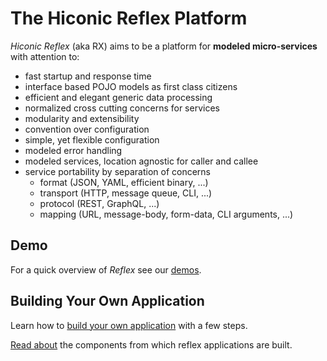# The Hiconic Reflex Platform

_Hiconic_ _Reflex_ (aka RX) aims to be a platform for __modeled micro-services__ with attention to:

* fast startup and response time 
* interface based POJO models as first class citizens
* efficient and elegant generic data processing
* normalized cross cutting concerns for services
* modularity and extensibility
* convention over configuration
* simple, yet flexible configuration
* modeled error handling
* modeled services, location agnostic for caller and callee
* service portability by separation of concerns
  * format (JSON, YAML, efficient binary, ...)
  * transport (HTTP, message queue, CLI, ...)
  * protocol (REST, GraphQL, ...)
  * mapping (URL, message-body, form-data, CLI arguments, ...)

## Demo

For a quick overview of _Reflex_ see our [demos](./readme/demo/demo.md).

## Building Your Own Application

Learn how to [build your own application](./readme/getting-started/getting-started.md) with a few steps.

[Read about](./readme/platform-components/platform-components.md) the components from which reflex applications are built.